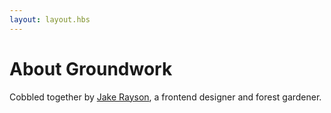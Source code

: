 ```yaml
---
layout: layout.hbs
---
```


# About Groundwork

Cobbled together by [Jake Rayson](https://growdigital.org/), a frontend designer and forest gardener.

